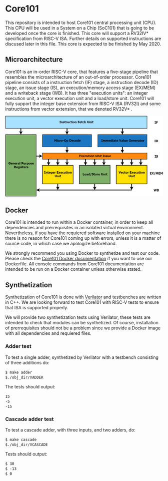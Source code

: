 # Core101
This repository is intended to host Core101 central processing unit (CPU). This CPU will be used in a System on a Chip (SoC101) that is going to be developed once the core is finished. This core will support a RV32IV* specification from RISC-V ISA. Further details on supported instructions are discused later in this file. This core is expected to be finished by May 2020.

## Microarchitecture
Core101 is an in-order RISC-V core, that features a five-stage pipeline that resembles the microarchitecture of an out-of-order processor. Core101 pipeline consists of a instruction fetch (IF) stage, a instruction decode (ID) stage, an issue stage (IS), an execution/memory access stage (EX/MEM) and a writeback stage (WB). It has three "execution units": an integer execution unit, a vector execution unit and a load/store unit. Core101 will fully support the integer base extension from RISC-V ISA (RV32I) and some instructions from vector extension, that we denoted RV32V* .

![Core101 microarchitecture should be shown here](https://github.com/NicolasRochaPacheco/Core101/blob/master/doc/resources/uA.png "Core101 microarchitecture diagram")

## Docker
Core101 is intended to run within a Docker container, in order to keep all dependencies and prerrequisites in an isolated virtual environment. Nevertheless, if you have the requiered software installed on your machine there is no reason for Core101 coming up with errors, unless it is a matter of source code, in which case we apologize beforehand.

We strongly recommend you using Docker to synthetize and test our code. Please check the [Core101 Docker documentation](https://github.com/NicolasRochaPacheco/Core101/blob/master/docker) if you want to use our Dockerfile. All console commands from Core101 documentation are intended to be run on a Docker container unless otherwise stated.

## Synthetization
Synthetization of Core101 is done with [Verilator](https://www.veripool.org/projects/verilator/wiki/Intro) and testbenches are written in C++. We are looking forward to test Core101 with RISC-V tests to ensure that ISA is supported properly.

We will provide two synthetization tests using Verilator, these tests are intended to check that modules can be synthetized. Of course, installation of prerrequisites should not be a problem since we provide a Docker image with all dependencies and requiered files.

### Adder test
To test a single adder, synthetized by Verilator with a testbench consisting of three additions do:

    $ make adder
    $./obj_dir/VADDER

The tests should output:

    15
    -5
    -15

### Cascade adder test
To test a cascade adder, with three inputs, and two adders, do:

    $ make cascade
    $./obj_dir/VCASCADE

Tests should output:

    $ 30
    $ -13
    $ 0


